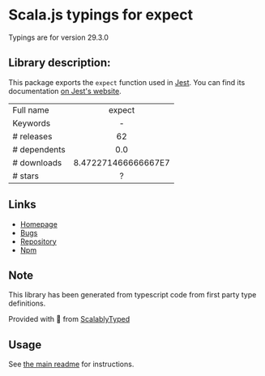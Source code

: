 
# Scala.js typings for expect

Typings are for version 29.3.0

## Library description:
This package exports the `expect` function used in [Jest](https://jestjs.io/). You can find its documentation [on Jest's website](https://jestjs.io/docs/expect).

|                    |                 |
| ------------------ | :-------------: |
| Full name          | expect |
| Keywords           | - |
| # releases         | 62 |
| # dependents       | 0.0 |
| # downloads        | 8.472271466666667E7 |
| # stars            | ? |

## Links
- [Homepage](https://github.com/facebook/jest#readme)
- [Bugs](https://github.com/facebook/jest/issues)
- [Repository](https://github.com/facebook/jest)
- [Npm](https://www.npmjs.com/package/expect)
    


## Note
This library has been generated from typescript code from first party type definitions.

Provided with :purple_heart: from [ScalablyTyped](https://github.com/oyvindberg/ScalablyTyped)

## Usage
See [the main readme](../../readme.md) for instructions.


